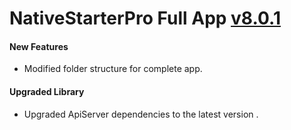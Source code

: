 #  NativeStarterPro Full App [v8.0.1]()


#### New Features

*  Modified folder structure for complete app.	
 

#### Upgraded Library

*	Upgraded ApiServer dependencies to the latest version .